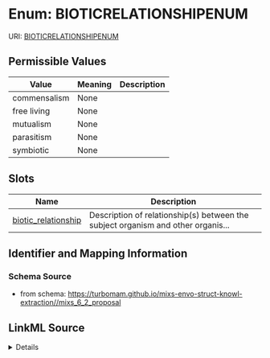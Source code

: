 # Enum: BIOTICRELATIONSHIPENUM



URI: [BIOTICRELATIONSHIPENUM](BIOTICRELATIONSHIPENUM)

## Permissible Values

| Value | Meaning | Description |
| --- | --- | --- |
| commensalism | None |  |
| free living | None |  |
| mutualism | None |  |
| parasitism | None |  |
| symbiotic | None |  |




## Slots

| Name | Description |
| ---  | --- |
| [biotic_relationship](biotic_relationship.md) | Description of relationship(s) between the subject organism and other organis... |






## Identifier and Mapping Information







### Schema Source


* from schema: https://turbomam.github.io/mixs-envo-struct-knowl-extraction//mixs_6_2_proposal




## LinkML Source

<details>
```yaml
name: BIOTIC_RELATIONSHIP_ENUM
from_schema: https://turbomam.github.io/mixs-envo-struct-knowl-extraction//mixs_6_2_proposal
rank: 1000
permissible_values:
  commensalism:
    text: commensalism
  free living:
    text: free living
  mutualism:
    text: mutualism
  parasitism:
    text: parasitism
  symbiotic:
    text: symbiotic

```
</details>

